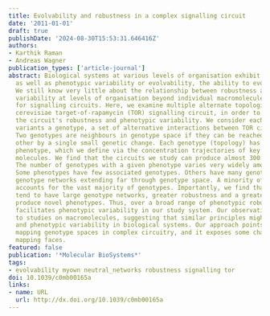 ```yaml
---
title: Evolvability and robustness in a complex signalling circuit
date: '2011-01-01'
draft: true
publishDate: '2024-08-30T15:53:31.646416Z'
authors:
- Karthik Raman
- Andreas Wagner
publication_types: ['article-journal']
abstract: Biological systems at various levels of organisation exhibit robustness,
  as well as phenotypic variability or evolvability, the ability to evolve novel phenotypes.
  We still know very little about the relationship between robustness and phenotypic
  variability at levels of organisation beyond individual macromolecules, and especially
  for signalling circuits. Here, we examine multiple alternate topologies of the Saccharomyces
  cerevisiae target-of-rapamycin (TOR) signalling circuit, in order to understand
  the circuit's robustness and phenotypic variability. We consider each of the topological
  variants a genotype, a set of alternative interactions between TOR circuit components.
  Two genotypes are neighbours in genotype space if they can be reached from each
  other by a single small genetic change. Each genotype (topology) has a signalling
  phenotype, which we define via the concentration trajectories of key signalling
  molecules. We find that the circuits we study can produce almost 300 different phenotypes.
  The number of genotypes with a given phenotype varies very widely among these phenotypes.
  Some phenotypes have few associated genotypes. Others have many genotypes that form
  genotype networks extending far through genotype space. A minority of phenotypes
  accounts for the vast majority of genotypes. Importantly, we find that these phenotypes
  tend to have large genotype networks, greater robustness and a greater ability to
  produce novel phenotypes. Thus, over a broad range of phenotypic robustness, robustness
  facilitates phenotypic variability in our study system. Our observations show parallels
  to studies on macromolecules, suggesting that similar principles might govern robustness
  and phenotypic variability in biological systems. Our approach points a way towards
  mapping genotype spaces in complex circuitry, and it exposes some challenges such
  mapping faces.
featured: false
publication: '*Molecular BioSystems*'
tags:
- evolvability myown neutral_networks robustness signalling tor
doi: 10.1039/c0mb00165a
links:
- name: URL
  url: http://dx.doi.org/10.1039/c0mb00165a
---
```


